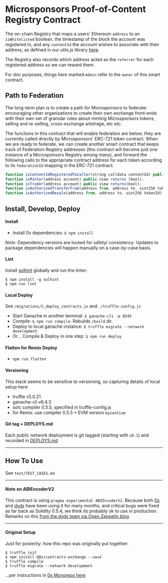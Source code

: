 # Microsponsors Proof-of-Content Registry Contract

The on-chain Registry that maps a users' Ethereum `address` to an `isWhitelisted` boolean, the timestamp of the block the account was registered in, and any `contentId` the account wishes to associate with their address, as defined in our utils.js library [here](https://github.com/microsponsors/utils.js#contentid).

The Registry also records which address acted as the `referrer` for each registered address so we can reward them.

For doc purposes, things here marked `Admin` refer to the `owner` of this smart contract.

## Path to Federation
The long-term plan is to create a path for Microsponsors to federate: encouraging other organizations to create their own exchange front-ends with their own set of granular rules about minting Microsponsors tokens, selling and re-selling, cross-exchange arbitrage, etc etc.

The functions in this contract that will enable federation are below; they are currently called directly by Microsponsors' ERC-721 token contract. When we are ready to federate, we can create another smart contract that keeps track of Federation Registry addresses (this contract will become just one instance of a Microsponsors Registry among many), and forward the following calls to the appropriate contract address for each token according to its `federationId` mapping in the ERC-721 contract:

```javascript
function isContentIdRegisteredToCaller(string calldata contentId) public view returns(bool);
function isMinter(address account) public view returns (bool);
function isTrader(address account) public view returns(bool);
function isAuthorizedTransferFrom(address from, address to, uint256 tokenId) public view returns(bool);
function isAuthorizedResale(address from, address to, uint256 tokenId) public view returns(bool);
```

## Install, Develop, Deploy

#### Install
* Install 0x dependencies: `$ npm install`

_Note:_ Dependency versions are locked for safety/ consistency. Updates to package dependencies will happen manually on a case-by-case basis.

#### Lint
Install [solhint](https://www.npmjs.com/package/solhint) globally and run the linter:
```
$ npm install -g solhint
$ npm run lint
```

#### Local Deploy
See `/migrations/2_deploy_contracts.js` and `./truffle-config.js`

* Start Ganache in another terminal: `$ ganache-cli -p 8545`
* Compile: `$ npm run compile`. Rebuilds `/build` dir.
* Deploy to local ganache instance: `$ truffle migrate --network development `
* Or... Compile & Deploy in one step: `$ npm run deploy`

#### Flatten for Remix Deploy
* `npm run flatten`

#### Versioning
This stack seems to be sensitive to versioning, so capturing details of local setup here:

* truffle v5.0.21
* ganache-cli v6.4.3
* solc compiler 0.5.5, specified in truffle-config.js
* for Remix: use compiler 0.5.5 + EVM version `byzantium`

#### Git tag + DEPLOYS.md
Each public network deployment is git tagged (starting with `v0.1`) and recorded in [DEPLOYS.md](DEPLOYS.md)

---

## How To Use
See `test/TEST_CASES.md`

---

#### Note on ABIEncoderV2
This contract is using `pragma experimental ABIEncoderV2`. Because both [0x](https://0x.org) and [dydx](https://dydx.exchange/) have been using it for many months, and critical bugs were fixed as far back as Solidity 0.5.4, we think its probably ok to use in production. Remarks on this [from the dydx team via Open Zeppelin blog](https://blog.openzeppelin.com/solo-margin-protocol-audit-30ac2aaf6b10/).

---

#### Original Setup
Just for posterity: how this repo was originally put together:
```
$ truffle init
$ npm install @0x/contracts-exchange --save`
$ truffle compile
$ truffle migrate --network development
```
...per instructions in [0x Monorepo here](https://github.com/0xProject/0x-monorepo/tree/development/contracts/exchange)




